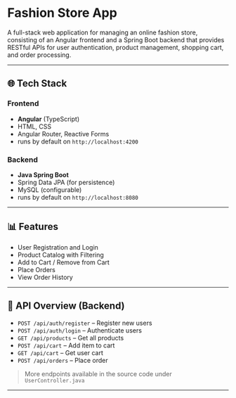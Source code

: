 # Fashion Store App

A full-stack web application for managing an online fashion store, consisting of an Angular frontend and a Spring Boot backend that provides RESTful APIs for user authentication, product management, shopping cart, and order processing.

---

## 🌐 Tech Stack

### Frontend

* **Angular** (TypeScript)
* HTML, CSS
* Angular Router, Reactive Forms
* runs by default on `http://localhost:4200`

### Backend

* **Java Spring Boot**
* Spring Data JPA (for persistence)
* MySQL (configurable)
* runs by default on `http://localhost:8080`

---

## 📊 Features

* User Registration and Login
* Product Catalog with Filtering
* Add to Cart / Remove from Cart
* Place Orders
* View Order History

---

## 🔄 API Overview (Backend)

* `POST /api/auth/register` – Register new users
* `POST /api/auth/login` – Authenticate users
* `GET /api/products` – Get all products
* `POST /api/cart` – Add item to cart
* `GET /api/cart` – Get user cart
* `POST /api/orders` – Place order

> More endpoints available in the source code under `UserController.java`

---
